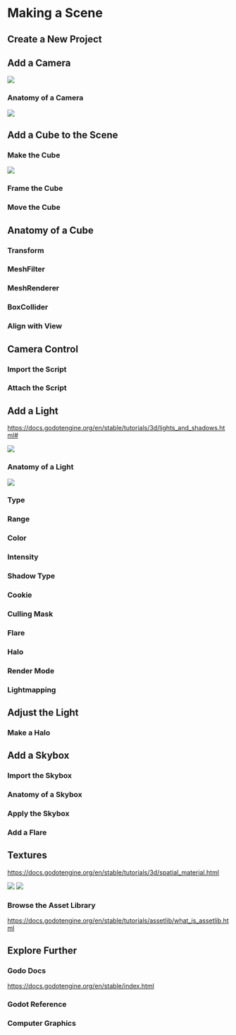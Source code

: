 # Making a Scene

## Create a New Project

## Add a Camera

<img src="images/createcamera.png">

### Anatomy of a Camera

<img src="images/camera.png">

## Add a Cube to the Scene

### Make the Cube

<img src="images/createmesh.png">

### Frame the Cube

### Move the Cube

## Anatomy of a Cube

### Transform

### MeshFilter

### MeshRenderer

### BoxCollider

### Align with View

## Camera Control

### Import the Script

### Attach the Script

## Add a Light

https://docs.godotengine.org/en/stable/tutorials/3d/lights_and_shadows.html#

<img src="images/createlight.png">

### Anatomy of a Light

<img src="images/light.png">

### Type

### Range

### Color

### Intensity

### Shadow Type

### Cookie

### Culling Mask

### Flare

### Halo

### Render Mode

### Lightmapping

## Adjust the Light

### Make a Halo

## Add a Skybox

### Import the Skybox

### Anatomy of a Skybox

### Apply the Skybox

### Add a Flare

## Textures

https://docs.godotengine.org/en/stable/tutorials/3d/spatial_material.html

<img src="images/textureimport.png">

<img src="images/materialtexture.png">

### Browse the Asset Library

https://docs.godotengine.org/en/stable/tutorials/assetlib/what_is_assetlib.html

## Explore Further

### Godo Docs

https://docs.godotengine.org/en/stable/index.html

### Godot Reference

### Computer Graphics



